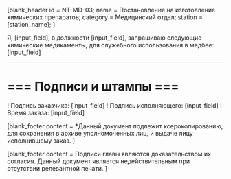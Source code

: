 [blank_header
id = NT-MD-03;
name = Постановление на изготовление химических препаратов;
category = Медицинский отдел;
station = [station_name];
]

Я, [input_field], в должности [input_field], запрашиваю следующие химические медикаменты, для служебного использования в медбее: [input_field]

---

# === Подписи и штампы ===

! Подпись заказчика: [input_field]
! Подпись исполняющего: [input_field]
! Время заказа: [input_field]

[blank_footer
content = *Данный документ подлежит ксерокопированию, для сохранения в архиве уполномоченных лиц, и выдаче лицу исполнившему заказ.
]

[blank_footer
content = Подписи главы являются доказательством их согласия.
Данный документ является недействительным при отсутствии релевантной печати.
]
